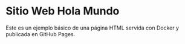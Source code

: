 # Sitio Web Hola Mundo

Este es un ejemplo básico de una página HTML servida con Docker y publicada en GitHub Pages.

